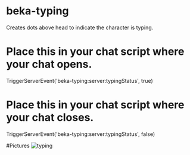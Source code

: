 # beka-typing
 Creates dots above head to indicate the character is typing.
 
# Place this in your chat script where your chat opens.
TriggerServerEvent('beka-typing:server:typingStatus', true)

# Place this in your chat script where your chat closes.
TriggerServerEvent('beka-typing:server:typingStatus', false)

#Pictures
![typing](https://github.com/user-attachments/assets/bda92660-cdae-47dc-b337-fbc566f45038)
